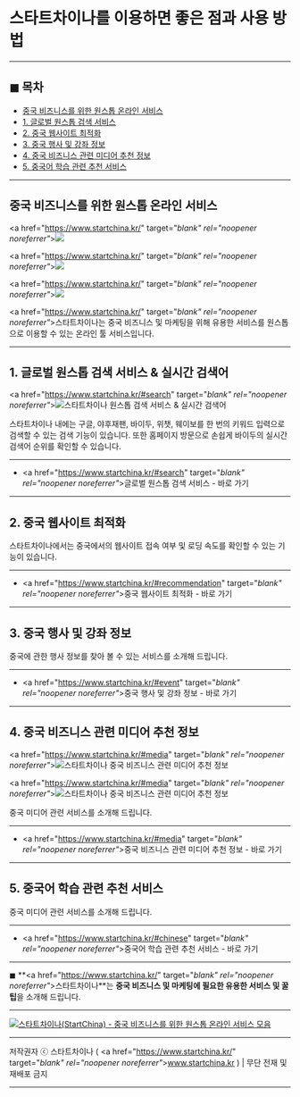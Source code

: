 # 스타트차이나를 이용하면 좋은 점과 사용 방법

<!-- <a name="index"></a> -->
***
## ◼︎ 목차

- [중국 비즈니스를 위한 원스톱 온라인 서비스](#index-00)
- [1. 글로벌 원스톱 검색 서비스](#index-01)
- [2. 중국 웹사이트 최적화](#index-02)
- [3. 중국 행사 및 강좌 정보](#index-03)
- [4. 중국 비즈니스 관련 미디어 추천 정보](#index-04)
- [5. 중국어 학습 관련 추천 서비스](#index-05)

<!-- <a name="index-00"></a> -->
***
## 중국 비즈니스를 위한 원스톱 온라인 서비스

<a href="https://www.startchina.kr/" target="_blank" rel="noopener noreferrer"_>![](https://hellotblog.files.wordpress.com/2018/07/startchina-cover-01-800x800.png)</a>

<a href="https://www.startchina.kr/" target="_blank" rel="noopener noreferrer"_>![](https://hellotblog.files.wordpress.com/2018/08/startchina-popup-01-800x500.png)</a>

<a href="https://www.startchina.kr/" target="_blank" rel="noopener noreferrer"_>![](https://hellotblog.files.wordpress.com/2018/08/startchina-menu-01-800x458.png)</a>

<a href="https://www.startchina.kr/" target="_blank" rel="noopener noreferrer"_>스타트차이나</a>는 중국 비즈니스 및 마케팅을 위해 유용한 서비스를 원스톱으로 이용할 수 있는 온라인 툴 서비스입니다.

<!-- <a name="index-01"></a> -->
***
## 1. 글로벌 원스톱 검색 서비스 & 실시간 검색어

<a href="https://www.startchina.kr/#search" target="_blank" rel="noopener noreferrer"_>![스타트차이나 원스톱 검색 서비스 & 실시간 검색어](https://hellotblog.files.wordpress.com/2018/07/startchina-search-keywords-800x406.png)</a>

스타트차이나 내에는 구글, 야후재팬, 바이두, 위챗, 웨이보를 한 번의 키워드 입력으로 검색할 수 있는 검색 기능이 있습니다.
또한 홈페이지 방문으로 손쉽게 바이두의 실시간 검색어 순위를 확인할 수 있습니다.

***
- <a href="https://www.startchina.kr/#search" target="_blank" rel="noopener noreferrer"_>글로벌 원스톱 검색 서비스 - 바로 가기</a>

<!-- <a name="index-02"></a> -->
***
## 2. 중국 웹사이트 최적화

스타트차이나에서는 중국에서의 웹사이트 접속 여부 및 로딩 속도를 확인할 수 있는 기능이 있습니다.

***
- <a href="https://www.startchina.kr/#recommendation" target="_blank" rel="noopener noreferrer"_>중국 웹사이트 최적화 - 바로 가기</a>

<!-- <a name="index-03"></a> -->
***
## 3. 중국 행사 및 강좌 정보

중국에 관한 행사 정보를 찾아 볼 수 있는 서비스를 소개해 드립니다.

***
- <a href="https://www.startchina.kr/#event" target="_blank" rel="noopener noreferrer"_>중국 행사 및 강좌 정보 - 바로 가기</a>

<!-- <a name="index-04"></a> -->
***
## 4. 중국 비즈니스 관련 미디어 추천 정보

<a href="https://www.startchina.kr/#media" target="_blank" rel="noopener noreferrer"_>![스타트차이나 중국 비즈니스 관련 미디어 추천 정보](https://hellotblog.files.wordpress.com/2018/08/trendtalk-media-list-01-800x415.png)</a>

<a href="https://www.startchina.kr/#media" target="_blank" rel="noopener noreferrer"_>![스타트차이나 중국 비즈니스 관련 미디어 추천 정보](https://hellotblog.files.wordpress.com/2018/08/trendtalk-media-list-02-800-510.png)</a>

중국 미디어 관련 서비스를 소개해 드립니다.

***
- <a href="https://www.startchina.kr/#media" target="_blank" rel="noopener noreferrer"_>중국 비즈니스 관련 미디어 추천 정보 - 바로 가기</a>

<!-- <a name="index-05"></a> -->
***
## 5. 중국어 학습 관련 추천 서비스

중국 미디어 관련 서비스를 소개해 드립니다.

***
- <a href="https://www.startchina.kr/#chinese" target="_blank" rel="noopener noreferrer"_>중국어 학습 관련 추천 서비스 - 바로 가기</a>

***
◼︎ **<a href="https://www.startchina.kr/" target="_blank" rel="noopener noreferrer"_>스타트차이나</a>**는 **중국 비즈니스 및 마케팅에 필요한 유용한 서비스 및 꿀팁**을 소개해 드립니다.

***
[![스타트차이나(StartChina) - 중국 비즈니스를 위한 원스톱 온라인 서비스 모음](https://hellotblog.files.wordpress.com/2018/06/startchina-cover-01-966x200.png#full)](#index)
***
저작권자 ⓒ 스타트차이나 ( <a href="https://www.startchina.kr/" target="_blank" rel="noopener noreferrer"_>www.startchina.kr</a> ) | 무단 전재 및 재배포 금지
***
